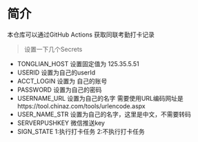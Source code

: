 # 简介
本仓库可以通过GitHub Actions 获取同联考勤打卡记录

>设置一下几个Secrets
- TONGLIAN_HOST  设置固定值为  125.35.5.51
- USERID  设置为自己的userId
- ACCT_LOGIN 设置为 自己的账号
- PASSWORD 设置为自己的密码
- USERNAME_URL 设置为自己的名字 需要使用URL编码网址是https://tool.chinaz.com/tools/urlencode.aspx
- USER_NAME_STR 设置为自己的名字，这里是中文，不需要转码
- SERVERPUSHKEY 微信推送key
- SIGN_STATE 1:执行打卡任务  2:不执行打卡任务
